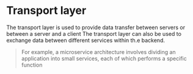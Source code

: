 # Transport layer

The transport layer is used to provide data transfer between servers or between a server and a client
The transport layer can also be used to exchange data between different services within th.e backend.

> For example, a microservice architecture involves dividing an application into small services, each of which performs a specific function
